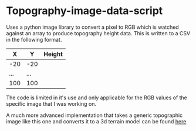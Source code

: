 # Topography-image-data-script

Uses a python image library to convert a pixel to RGB which is watched against an array to produce topography height data. 
This is written to a CSV in the following format.

| X      | Y | Height |
| ----------- | ----------- | ------ |
| -20 | -20 |  |
| ... | ... |  |
| 100 |100  |  |

The code is limited in it's use and only applicable for the RGB values of the specific image that I was working on. 

A much more advanced implementation that takes a generic topographic image like this one and converts it to a 3d terrain model can be found [here](https://github.com/georgelin-eng/topographic-map-to-3D-terrain-model-)

